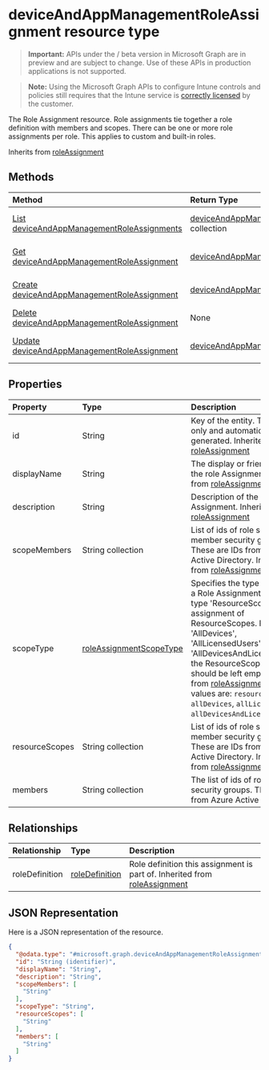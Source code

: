 ﻿# deviceAndAppManagementRoleAssignment resource type

> **Important:** APIs under the / beta version in Microsoft Graph are in preview and are subject to change. Use of these APIs in production applications is not supported.

> **Note:** Using the Microsoft Graph APIs to configure Intune controls and policies still requires that the Intune service is [correctly licensed](https://go.microsoft.com/fwlink/?linkid=839381) by the customer.

The Role Assignment resource. Role assignments tie together a role definition with members and scopes. There can be one or more role assignments per role. This applies to custom and built-in roles.

Inherits from [roleAssignment](../resources/intune_rbac_roleassignment.md)

## Methods
|Method|Return Type|Description|
|:---|:---|:---|
|[List deviceAndAppManagementRoleAssignments](../api/intune_rbac_deviceandappmanagementroleassignment_list.md)|[deviceAndAppManagementRoleAssignment](../resources/intune_rbac_deviceandappmanagementroleassignment.md) collection|List properties and relationships of the [deviceAndAppManagementRoleAssignment](../resources/intune_rbac_deviceandappmanagementroleassignment.md) objects.|
|[Get deviceAndAppManagementRoleAssignment](../api/intune_rbac_deviceandappmanagementroleassignment_get.md)|[deviceAndAppManagementRoleAssignment](../resources/intune_rbac_deviceandappmanagementroleassignment.md)|Read properties and relationships of the [deviceAndAppManagementRoleAssignment](../resources/intune_rbac_deviceandappmanagementroleassignment.md) object.|
|[Create deviceAndAppManagementRoleAssignment](../api/intune_rbac_deviceandappmanagementroleassignment_create.md)|[deviceAndAppManagementRoleAssignment](../resources/intune_rbac_deviceandappmanagementroleassignment.md)|Create a new [deviceAndAppManagementRoleAssignment](../resources/intune_rbac_deviceandappmanagementroleassignment.md) object.|
|[Delete deviceAndAppManagementRoleAssignment](../api/intune_rbac_deviceandappmanagementroleassignment_delete.md)|None|Deletes a [deviceAndAppManagementRoleAssignment](../resources/intune_rbac_deviceandappmanagementroleassignment.md).|
|[Update deviceAndAppManagementRoleAssignment](../api/intune_rbac_deviceandappmanagementroleassignment_update.md)|[deviceAndAppManagementRoleAssignment](../resources/intune_rbac_deviceandappmanagementroleassignment.md)|Update the properties of a [deviceAndAppManagementRoleAssignment](../resources/intune_rbac_deviceandappmanagementroleassignment.md) object.|

## Properties
|Property|Type|Description|
|:---|:---|:---|
|id|String|Key of the entity. This is read-only and automatically generated. Inherited from [roleAssignment](../resources/intune_rbac_roleassignment.md)|
|displayName|String|The display or friendly name of the role Assignment. Inherited from [roleAssignment](../resources/intune_rbac_roleassignment.md)|
|description|String|Description of the Role Assignment. Inherited from [roleAssignment](../resources/intune_rbac_roleassignment.md)|
|scopeMembers|String collection|List of ids of role scope member security groups.  These are IDs from Azure Active Directory. Inherited from [roleAssignment](../resources/intune_rbac_roleassignment.md)|
|scopeType|[roleAssignmentScopeType](../resources/intune_rbac_roleassignmentscopetype.md)|Specifies the type of scope for a Role Assignment. Default type 'ResourceScope' allows assignment of ResourceScopes. For 'AllDevices', 'AllLicensedUsers', and 'AllDevicesAndLicensedUsers', the ResourceScopes property should be left empty. Inherited from [roleAssignment](../resources/intune_rbac_roleassignment.md). Possible values are: `resourceScope`, `allDevices`, `allLicensedUsers`, `allDevicesAndLicensedUsers`.|
|resourceScopes|String collection|List of ids of role scope member security groups.  These are IDs from Azure Active Directory. Inherited from [roleAssignment](../resources/intune_rbac_roleassignment.md)|
|members|String collection|The list of ids of role member security groups. These are IDs from Azure Active Directory.|

## Relationships
|Relationship|Type|Description|
|:---|:---|:---|
|roleDefinition|[roleDefinition](../resources/intune_rbac_roledefinition.md)|Role definition this assignment is part of. Inherited from [roleAssignment](../resources/intune_rbac_roleassignment.md)|

## JSON Representation
Here is a JSON representation of the resource.
<!-- {
  "blockType": "resource",
  "keyProperty": "id",
  "@odata.type": "microsoft.graph.deviceAndAppManagementRoleAssignment"
}
-->
``` json
{
  "@odata.type": "#microsoft.graph.deviceAndAppManagementRoleAssignment",
  "id": "String (identifier)",
  "displayName": "String",
  "description": "String",
  "scopeMembers": [
    "String"
  ],
  "scopeType": "String",
  "resourceScopes": [
    "String"
  ],
  "members": [
    "String"
  ]
}
```



